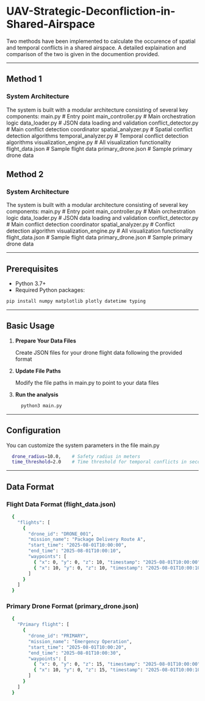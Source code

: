 # UAV-Strategic-Deconfliction-in-Shared-Airspace

Two methods have been implemented to calculate the occurence of spatial and temporal conflicts in a shared airspace.
A detailed explaination and comparison of the two is given in the documention provided.

---

## Method 1

### System Architecture

The system is built with a modular architecture consisting of several key components:
  main.py                    # Entry point
  main_controller.py         # Main orchestration logic
  data_loader.py            # JSON data loading and validation
  conflict_detector.py      # Main conflict detection coordinator
  spatial_analyzer.py       # Spatial conflict detection algorithms
  temporal_analyzer.py      # Temporal conflict detection algorithms
  visualization_engine.py   # All visualization functionality
  flight_data.json         # Sample flight data
  primary_drone.json       # Sample primary drone data

## Method 2

### System Architecture

The system is built with a modular architecture consisting of several key components:
  main.py                    # Entry point
  main_controller.py         # Main orchestration logic
  data_loader.py            # JSON data loading and validation
  conflict_detector.py      # Main conflict detection coordinator
  spatial_analyzer.py       # Conflict detection algorithm
  visualization_engine.py   # All visualization functionality
  flight_data.json         # Sample flight data
  primary_drone.json       # Sample primary drone data


---

## Prerequisites

- Python 3.7+
- Required Python packages:

```bash
pip install numpy matplotlib plotly datetime typing
```

---

## Basic Usage

1. **Prepare Your Data Files**

   Create JSON files for your drone flight data following the provided format

2. **Update File Paths**

   Modify the file paths in main.py to point to your data files

3. **Run the analysis**
    ```bash
      python3 main.py
    ```
---

## Configuration

You can customize the system parameters in the file main.py

```bash
  drone_radius=10.0,    # Safety radius in meters
  time_threshold=2.0    # Time threshold for temporal conflicts in seconds
```
---

## Data Format

### Flight Data Format (flight_data.json)
```bash
  {
    "flights": [
      {
        "drone_id": "DRONE_001",
        "mission_name": "Package Delivery Route A",
        "start_time": "2025-08-01T10:00:00",
        "end_time": "2025-08-01T10:00:10",
        "waypoints": [
          { "x": 0, "y": 0, "z": 10, "timestamp": "2025-08-01T10:00:00" },
          { "x": 10, "y": 0, "z": 10, "timestamp": "2025-08-01T10:00:10" }
        ]
      }
    ]
  }
```

### Primary Drone Format (primary_drone.json)
```bash
  {
    "Primary flight": [
      {
        "drone_id": "PRIMARY",
        "mission_name": "Emergency Operation",
        "start_time": "2025-08-01T10:00:20",
        "end_time": "2025-08-01T10:00:30",
        "waypoints": [
          { "x": 0, "y": 0, "z": 15, "timestamp": "2025-08-01T10:00:00" },
          { "x": 10, "y": 0, "z": 15, "timestamp": "2025-08-01T10:00:10" }
        ]
      }
    ]
  }
```
